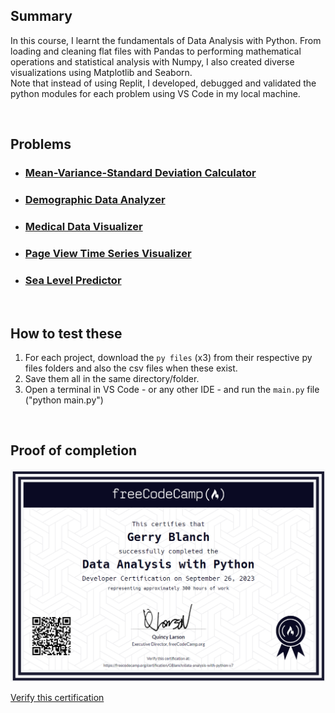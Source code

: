 ## Summary

In this course, I learnt the fundamentals of Data Analysis with Python. From loading and cleaning flat files with Pandas to performing mathematical operations and statistical analysis with Numpy, I also created diverse visualizations using Matplotlib and Seaborn. 
<br> Note that instead of using Replit, I developed, debugged and validated the python modules for each problem using VS Code in my local machine.

<br>

## Problems


  - ### [Mean-Variance-Standard Deviation Calculator](https://github.com/GBlanch/fCC-Data-Analysis-with-Python-Certification/tree/main/0.mvsd_calc)
  - ### [Demographic Data Analyzer](https://github.com/GBlanch/fCC-Data-Analysis-with-Python-Certification/tree/main/1.demographic_analyzer)
  - ### [Medical Data Visualizer](https://github.com/GBlanch/fCC-Data-Analysis-with-Python-Certification/tree/main/2.med_data_visual)
  - ### [Page View Time Series Visualizer](https://github.com/GBlanch/fCC-Data-Analysis-with-Python-Certification/tree/main/3.page_time_series_visual)
  - ### [Sea Level Predictor](https://github.com/GBlanch/fCC-Data-Analysis-with-Python-Certification/blob/main/4.sea_level_predictor)
<br>

## How to test these


  1. For each project, download the `py files` (x3) from their respective py files folders and also the csv files when these exist.
  2. Save them all in the same directory/folder.
  3. Open a terminal in VS Code - or any other IDE - and run the `main.py` file ("python main.py")
  
<br>

## Proof of completion

![Data Analysis Developer Certification](https://raw.githubusercontent.com/GBlanch/fCC-Data-Analysis-with-Python-Certification/main/DA_Developer_certification.png)

[Verify this certification](https://www.freecodecamp.org/certification/GBlanch/data-analysis-with-python-v7)
